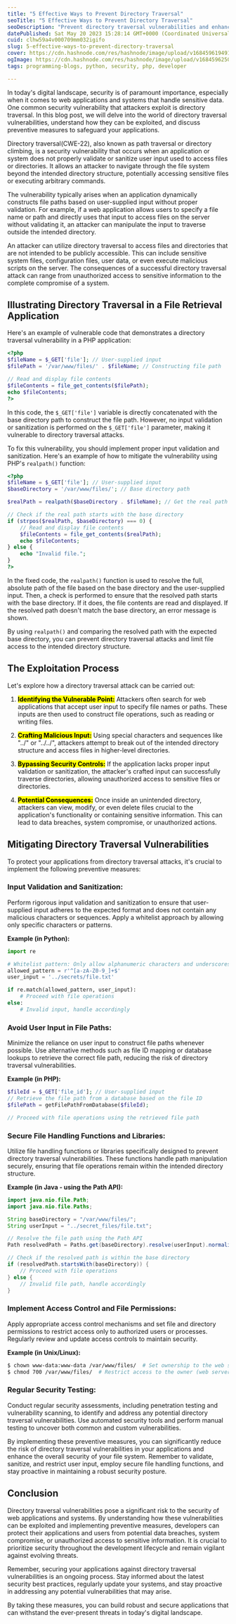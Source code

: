 ```yaml
---
title: "5 Effective Ways to Prevent Directory Traversal"
seoTitle: "5 Effective Ways to Prevent Directory Traversal"
seoDescription: "Prevent directory traversal vulnerabilities and enhance your application security with proven measures. Safeguard against unauthorized file access."
datePublished: Sat May 20 2023 15:28:14 GMT+0000 (Coordinated Universal Time)
cuid: clhw59a4v000709mm032igifo
slug: 5-effective-ways-to-prevent-directory-traversal
cover: https://cdn.hashnode.com/res/hashnode/image/upload/v1684596194916/bfb555ee-9fc8-4c39-9e09-da7f841cd929.png
ogImage: https://cdn.hashnode.com/res/hashnode/image/upload/v1684596250270/34e7d044-8969-48c8-b927-4268830c378a.png
tags: programming-blogs, python, security, php, developer

---
```


In today's digital landscape, security is of paramount importance, especially when it comes to web applications and systems that handle sensitive data. One common security vulnerability that attackers exploit is directory traversal. In this blog post, we will delve into the world of directory traversal vulnerabilities, understand how they can be exploited, and discuss preventive measures to safeguard your applications.

Directory traversal(CWE-22), also known as path traversal or directory climbing, is a security vulnerability that occurs when an application or system does not properly validate or sanitize user input used to access files or directories. It allows an attacker to navigate through the file system beyond the intended directory structure, potentially accessing sensitive files or executing arbitrary commands.

The vulnerability typically arises when an application dynamically constructs file paths based on user-supplied input without proper validation. For example, if a web application allows users to specify a file name or path and directly uses that input to access files on the server without validating it, an attacker can manipulate the input to traverse outside the intended directory.

An attacker can utilize directory traversal to access files and directories that are not intended to be publicly accessible. This can include sensitive system files, configuration files, user data, or even execute malicious scripts on the server. The consequences of a successful directory traversal attack can range from unauthorized access to sensitive information to the complete compromise of a system.

## **Illustrating Directory Traversal in a File Retrieval Application**

Here's an example of vulnerable code that demonstrates a directory traversal vulnerability in a PHP application:

```php
<?php
$fileName = $_GET['file']; // User-supplied input
$filePath = '/var/www/files/' . $fileName; // Constructing file path

// Read and display file contents
$fileContents = file_get_contents($filePath);
echo $fileContents;
?>
```

In this code, the `$_GET['file']` variable is directly concatenated with the base directory path to construct the file path. However, no input validation or sanitization is performed on the `$_GET['file']` parameter, making it vulnerable to directory traversal attacks.

To fix this vulnerability, you should implement proper input validation and sanitization. Here's an example of how to mitigate the vulnerability using PHP's `realpath()` function:

```php
<?php
$fileName = $_GET['file']; // User-supplied input
$baseDirectory = '/var/www/files/'; // Base directory path

$realPath = realpath($baseDirectory . $fileName); // Get the real path

// Check if the real path starts with the base directory
if (strpos($realPath, $baseDirectory) === 0) {
    // Read and display file contents
    $fileContents = file_get_contents($realPath);
    echo $fileContents;
} else {
    echo "Invalid file.";
}
?>
```

In the fixed code, the `realpath()` function is used to resolve the full, absolute path of the file based on the base directory and the user-supplied input. Then, a check is performed to ensure that the resolved path starts with the base directory. If it does, the file contents are read and displayed. If the resolved path doesn't match the base directory, an error message is shown.

By using `realpath()` and comparing the resolved path with the expected base directory, you can prevent directory traversal attacks and limit file access to the intended directory structure.

## **The Exploitation Process**

Let's explore how a directory traversal attack can be carried out:

1. **<mark>Identifying the Vulnerable Point:</mark>** Attackers often search for web applications that accept user input to specify file names or paths. These inputs are then used to construct file operations, such as reading or writing files.
    
2. **<mark>Crafting Malicious Input:</mark>** Using special characters and sequences like "../" or "../../", attackers attempt to break out of the intended directory structure and access files in higher-level directories.
    
3. **<mark>Bypassing Security Controls:</mark>** If the application lacks proper input validation or sanitization, the attacker's crafted input can successfully traverse directories, allowing unauthorized access to sensitive files or directories.
    
4. **<mark>Potential Consequences:</mark>** Once inside an unintended directory, attackers can view, modify, or even delete files crucial to the application's functionality or containing sensitive information. This can lead to data breaches, system compromise, or unauthorized actions.
    

## **Mitigating Directory Traversal Vulnerabilities**

To protect your applications from directory traversal attacks, it's crucial to implement the following preventive measures:

### **Input Validation and Sanitization:**

Perform rigorous input validation and sanitization to ensure that user-supplied input adheres to the expected format and does not contain any malicious characters or sequences. Apply a whitelist approach by allowing only specific characters or patterns.

**Example (in Python):**

```python
import re

# Whitelist pattern: Only allow alphanumeric characters and underscores
allowed_pattern = r'^[a-zA-Z0-9_]+$'
user_input = '../secrets/file.txt'

if re.match(allowed_pattern, user_input):
    # Proceed with file operations
else:
    # Invalid input, handle accordingly
```

### **Avoid User Input in File Paths:**

Minimize the reliance on user input to construct file paths whenever possible. Use alternative methods such as file ID mapping or database lookups to retrieve the correct file path, reducing the risk of directory traversal vulnerabilities.

**Example (in PHP):**

```php
$fileId = $_GET['file_id']; // User-supplied input
// Retrieve the file path from a database based on the file ID
$filePath = getFilePathFromDatabase($fileId);

// Proceed with file operations using the retrieved file path
```

### **Secure File Handling Functions and Libraries:**

Utilize file handling functions or libraries specifically designed to prevent directory traversal vulnerabilities. These functions handle path manipulation securely, ensuring that file operations remain within the intended directory structure.

**Example (in Java - using the Path API):**

```java
import java.nio.file.Path;
import java.nio.file.Paths;

String baseDirectory = "/var/www/files/";
String userInput = "../secret_files/file.txt";

// Resolve the file path using the Path API
Path resolvedPath = Paths.get(baseDirectory).resolve(userInput).normalize();

// Check if the resolved path is within the base directory
if (resolvedPath.startsWith(baseDirectory)) {
    // Proceed with file operations
} else {
    // Invalid file path, handle accordingly
}
```

### **Implement Access Control and File Permissions:**

Apply appropriate access control mechanisms and set file and directory permissions to restrict access only to authorized users or processes. Regularly review and update access controls to maintain security.

**Example (in Unix/Linux):**

```bash
$ chown www-data:www-data /var/www/files/  # Set ownership to the web server user
$ chmod 700 /var/www/files/  # Restrict access to the owner (web server user)
```

### **Regular Security Testing:**

Conduct regular security assessments, including penetration testing and vulnerability scanning, to identify and address any potential directory traversal vulnerabilities. Use automated security tools and perform manual testing to uncover both common and custom vulnerabilities.  

By implementing these preventive measures, you can significantly reduce the risk of directory traversal vulnerabilities in your applications and enhance the overall security of your file system. Remember to validate, sanitize, and restrict user input, employ secure file handling functions, and stay proactive in maintaining a robust security posture.

## **Conclusion**

Directory traversal vulnerabilities pose a significant risk to the security of web applications and systems. By understanding how these vulnerabilities can be exploited and implementing preventive measures, developers can protect their applications and users from potential data breaches, system compromise, or unauthorized access to sensitive information. It is crucial to prioritize security throughout the development lifecycle and remain vigilant against evolving threats.

Remember, securing your applications against directory traversal vulnerabilities is an ongoing process. Stay informed about the latest security best practices, regularly update your systems, and stay proactive in addressing any potential vulnerabilities that may arise.

By taking these measures, you can build robust and secure applications that can withstand the ever-present threats in today's digital landscape.
